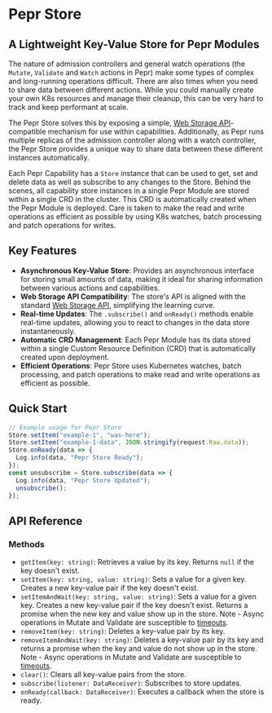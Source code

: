 # Pepr Store

## A Lightweight Key-Value Store for Pepr Modules

The nature of admission controllers and general watch operations (the `Mutate`, `Validate` and `Watch` actions in Pepr) make some types of complex and long-running operations difficult. There are also times when you need to share data between different actions. While you could manually create your own K8s resources and manage their cleanup, this can be very hard to track and keep performant at scale.

The Pepr Store solves this by exposing a simple, [Web Storage API](https://developer.mozilla.org/en-US/docs/Web/API/Storage)-compatible mechanism for use within capabilities. Additionally, as Pepr runs multiple replicas of the admission controller along with a watch controller, the Pepr Store provides a unique way to share data between these different instances automatically.

Each Pepr Capability has a `Store` instance that can be used to get, set and delete data as well as subscribe to any changes to the Store. Behind the scenes, all capability store instances in a single Pepr Module are stored within a single CRD in the cluster. This CRD is automatically created when the Pepr Module is deployed. Care is taken to make the read and write operations as efficient as possible by using K8s watches, batch processing and patch operations for writes.

## Key Features

- **Asynchronous Key-Value Store**: Provides an asynchronous interface for storing small amounts of data, making it ideal for sharing information between various actions and capabilities.
- **Web Storage API Compatibility**: The store's API is aligned with the standard [Web Storage API](https://developer.mozilla.org/en-US/docs/Web/API/Storage), simplifying the learning curve.
- **Real-time Updates**: The `.subscribe()` and `onReady()` methods enable real-time updates, allowing you to react to changes in the data store instantaneously.
- **Automatic CRD Management**: Each Pepr Module has its data stored within a single Custom Resource Definition (CRD) that is automatically created upon deployment.
- **Efficient Operations**: Pepr Store uses Kubernetes watches, batch processing, and patch operations to make read and write operations as efficient as possible.

## Quick Start

```typescript
// Example usage for Pepr Store
Store.setItem("example-1", "was-here");
Store.setItem("example-1-data", JSON.stringify(request.Raw.data));
Store.onReady(data => {
  Log.info(data, "Pepr Store Ready");
});
const unsubscribe = Store.subscribe(data => {
  Log.info(data, "Pepr Store Updated");
  unsubscribe();
});
```

## API Reference

### Methods

- `getItem(key: string)`: Retrieves a value by its key. Returns `null` if the key doesn't exist.
- `setItem(key: string, value: string)`: Sets a value for a given key. Creates a new key-value pair if the key doesn't exist.
- `setItemAndWait(key: string, value: string)`: Sets a value for a given key. Creates a new key-value pair if the key doesn't exist. Returns a promise when the new key and value show up in the store. Note - Async operations in Mutate and Validate are susceptible to [timeouts](https://kubernetes.io/docs/reference/access-authn-authz/extensible-admission-controllers/#timeouts).
- `removeItem(key: string)`: Deletes a key-value pair by its key.
- `removeItemAndWait(key: string)`: Deletes a key-value pair by its key and returns a promise when the key and value do not show up in the store. Note - Async operations in Mutate and Validate are susceptible to [timeouts](https://kubernetes.io/docs/reference/access-authn-authz/extensible-admission-controllers/#timeouts).
- `clear()`: Clears all key-value pairs from the store.
- `subscribe(listener: DataReceiver)`: Subscribes to store updates.
- `onReady(callback: DataReceiver)`: Executes a callback when the store is ready.
